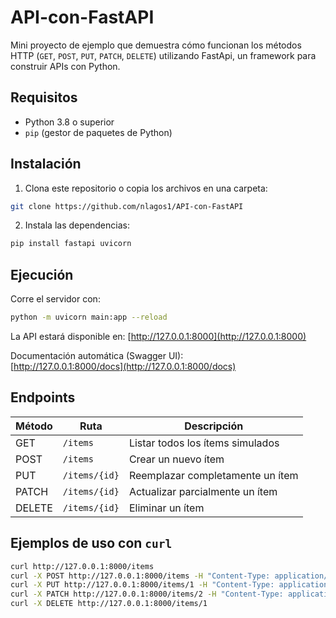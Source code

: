 # API-con-FastAPI

Mini proyecto de ejemplo que demuestra cómo funcionan los métodos HTTP (`GET`, `POST`, `PUT`, `PATCH`, `DELETE`) utilizando FastApi, un framework para construir APIs con Python.

## Requisitos

- Python 3.8 o superior
- `pip` (gestor de paquetes de Python)

## Instalación

1. Clona este repositorio o copia los archivos en una carpeta:

```bash
git clone https://github.com/nlagos1/API-con-FastAPI
```

2. Instala las dependencias:

```bash
pip install fastapi uvicorn
```

## Ejecución

Corre el servidor con:

```bash
python -m uvicorn main:app --reload
```

La API estará disponible en: [http://127.0.0.1:8000](http://127.0.0.1:8000)

Documentación automática (Swagger UI):  
[http://127.0.0.1:8000/docs](http://127.0.0.1:8000/docs)

## Endpoints

| Método | Ruta               | Descripción                          |
|--------|--------------------|--------------------------------------|
| GET    | `/items`           | Listar todos los ítems simulados     |
| POST   | `/items`           | Crear un nuevo ítem                  |
| PUT    | `/items/{id}`      | Reemplazar completamente un ítem     |
| PATCH  | `/items/{id}`      | Actualizar parcialmente un ítem      |
| DELETE | `/items/{id}`      | Eliminar un ítem                     |

## Ejemplos de uso con `curl`

```bash
curl http://127.0.0.1:8000/items
curl -X POST http://127.0.0.1:8000/items -H "Content-Type: application/json" -d '{"name": "Nuevo", "description": "Ejemplo", "price": 9.99}'
curl -X PUT http://127.0.0.1:8000/items/1 -H "Content-Type: application/json" -d '{"name": "Actualizado", "description": "Texto nuevo", "price": 19.99}'
curl -X PATCH http://127.0.0.1:8000/items/2 -H "Content-Type: application/json" -d '{"price": 5.99}'
curl -X DELETE http://127.0.0.1:8000/items/1
```
